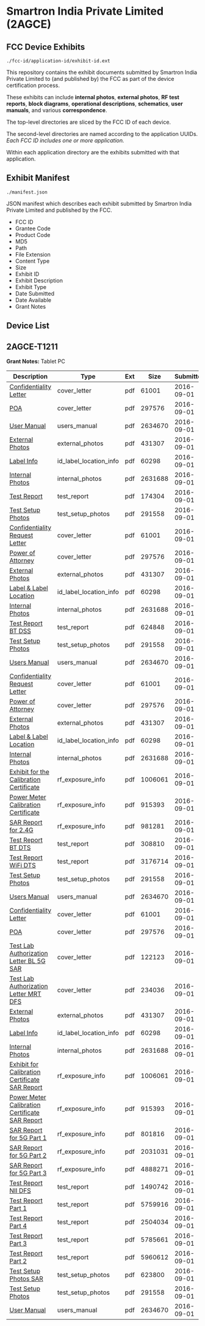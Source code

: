 # Smartron India Private Limited (2AGCE)
## FCC Device Exhibits

```
./fcc-id/application-id/exhibit-id.ext
```

This repository contains the exhibit documents submitted by Smartron India Private Limited to (and published by) the FCC as part of the device certification process.

These exhibits can include **internal photos**, **external photos**, **RF test reports**, **block diagrams**, **operational descriptions**, **schematics**, **user manuals**, and various **correspondence**.

The top-level directories are sliced by the FCC ID of each device.

The second-level directories are named according to the application UUIDs. *Each FCC ID includes one or more application.*

Within each application directory are the exhibits submitted with that application. 

## Exhibit Manifest

```
./manifest.json
```

JSON manifest which describes each exhibit submitted by Smartron India Private Limited and published by the FCC.

- FCC ID
- Grantee Code
- Product Code
- MD5
- Path
- File Extension
- Content Type
- Size
- Exhibit ID
- Exhibit Description
- Exhibit Type
- Date Submitted
- Date Available
- Grant Notes

## Device List
## 2AGCE-T1211
**Grant Notes:** Tablet PC

| Description | Type | Ext | Size | Submitted | Available |
| ----------- | ---- | --- | ---- | --------- | --------- |
| [Confidentiality Letter](2AGCE-T1211/0ce19d8898ba6a70f74b363ea7453a2b/3120194.pdf) | cover_letter | pdf | 61001 | 2016-09-01 | 2016-09-01 |
| [POA](2AGCE-T1211/0ce19d8898ba6a70f74b363ea7453a2b/3120197.pdf) | cover_letter | pdf | 297576 | 2016-09-01 | 2016-09-01 |
| [User Manual](2AGCE-T1211/0ce19d8898ba6a70f74b363ea7453a2b/3120213.pdf) | users_manual | pdf | 2634670 | 2016-09-01 | 2016-09-01 |
| [External Photos](2AGCE-T1211/0ce19d8898ba6a70f74b363ea7453a2b/3120192.pdf) | external_photos | pdf | 431307 | 2016-09-01 | 2016-09-01 |
| [Label Info](2AGCE-T1211/0ce19d8898ba6a70f74b363ea7453a2b/3120195.pdf) | id_label_location_info | pdf | 60298 | 2016-09-01 | 2016-09-01 |
| [Internal Photos](2AGCE-T1211/0ce19d8898ba6a70f74b363ea7453a2b/3120193.pdf) | internal_photos | pdf | 2631688 | 2016-09-01 | 2016-09-01 |
| [Test Report](2AGCE-T1211/0ce19d8898ba6a70f74b363ea7453a2b/3120249.pdf) | test_report | pdf | 174304 | 2016-09-01 | 2016-09-01 |
| [Test Setup Photos](2AGCE-T1211/0ce19d8898ba6a70f74b363ea7453a2b/3120212.pdf) | test_setup_photos | pdf | 291558 | 2016-09-01 | 2016-09-01 |
| [Confidentiality Request Letter](2AGCE-T1211/78a73b74ed555c41695185fbd5855ec9/3120194.pdf) | cover_letter | pdf | 61001 | 2016-09-01 | 2016-09-01 |
| [Power of Attorney](2AGCE-T1211/78a73b74ed555c41695185fbd5855ec9/3120197.pdf) | cover_letter | pdf | 297576 | 2016-09-01 | 2016-09-01 |
| [External Photos](2AGCE-T1211/78a73b74ed555c41695185fbd5855ec9/3120192.pdf) | external_photos | pdf | 431307 | 2016-09-01 | 2016-09-01 |
| [Label & Label Location](2AGCE-T1211/78a73b74ed555c41695185fbd5855ec9/3120195.pdf) | id_label_location_info | pdf | 60298 | 2016-09-01 | 2016-09-01 |
| [Internal Photos](2AGCE-T1211/78a73b74ed555c41695185fbd5855ec9/3120193.pdf) | internal_photos | pdf | 2631688 | 2016-09-01 | 2016-09-01 |
| [Test Report BT DSS](2AGCE-T1211/78a73b74ed555c41695185fbd5855ec9/3120233.pdf) | test_report | pdf | 624848 | 2016-09-01 | 2016-09-01 |
| [Test Setup Photos](2AGCE-T1211/78a73b74ed555c41695185fbd5855ec9/3120212.pdf) | test_setup_photos | pdf | 291558 | 2016-09-01 | 2016-09-01 |
| [Users Manual](2AGCE-T1211/78a73b74ed555c41695185fbd5855ec9/3120213.pdf) | users_manual | pdf | 2634670 | 2016-09-01 | 2016-09-01 |
| [Confidentiality Request Letter](2AGCE-T1211/d3925c9821963a096cf1674673a86279/3120194.pdf) | cover_letter | pdf | 61001 | 2016-09-01 | 2016-09-01 |
| [Power of Attorney](2AGCE-T1211/d3925c9821963a096cf1674673a86279/3120197.pdf) | cover_letter | pdf | 297576 | 2016-09-01 | 2016-09-01 |
| [External Photos](2AGCE-T1211/d3925c9821963a096cf1674673a86279/3120192.pdf) | external_photos | pdf | 431307 | 2016-09-01 | 2016-09-01 |
| [Label & Label Location](2AGCE-T1211/d3925c9821963a096cf1674673a86279/3120195.pdf) | id_label_location_info | pdf | 60298 | 2016-09-01 | 2016-09-01 |
| [Internal Photos](2AGCE-T1211/d3925c9821963a096cf1674673a86279/3120193.pdf) | internal_photos | pdf | 2631688 | 2016-09-01 | 2016-09-01 |
| [Exhibit for the Calibration Certificate](2AGCE-T1211/d3925c9821963a096cf1674673a86279/3120191.pdf) | rf_exposure_info | pdf | 1006061 | 2016-09-01 | 2016-09-01 |
| [Power Meter Calibration Certificate](2AGCE-T1211/d3925c9821963a096cf1674673a86279/3120196.pdf) | rf_exposure_info | pdf | 915393 | 2016-09-01 | 2016-09-01 |
| [SAR Report for 2.4G](2AGCE-T1211/d3925c9821963a096cf1674673a86279/3120209.pdf) | rf_exposure_info | pdf | 981281 | 2016-09-01 | 2016-09-01 |
| [Test Report BT DTS](2AGCE-T1211/d3925c9821963a096cf1674673a86279/3120210.pdf) | test_report | pdf | 308810 | 2016-09-01 | 2016-09-01 |
| [Test Report WiFi DTS](2AGCE-T1211/d3925c9821963a096cf1674673a86279/3120211.pdf) | test_report | pdf | 3176714 | 2016-09-01 | 2016-09-01 |
| [Test Setup Photos](2AGCE-T1211/d3925c9821963a096cf1674673a86279/3120212.pdf) | test_setup_photos | pdf | 291558 | 2016-09-01 | 2016-09-01 |
| [Users Manual](2AGCE-T1211/d3925c9821963a096cf1674673a86279/3120213.pdf) | users_manual | pdf | 2634670 | 2016-09-01 | 2016-09-01 |
| [Confidentiality Letter](2AGCE-T1211/0b50a5d843ba74cf9f476255823ec5f6/3120194.pdf) | cover_letter | pdf | 61001 | 2016-09-01 | 2016-09-01 |
| [POA](2AGCE-T1211/0b50a5d843ba74cf9f476255823ec5f6/3120197.pdf) | cover_letter | pdf | 297576 | 2016-09-01 | 2016-09-01 |
| [Test Lab Authorization Letter BL 5G SAR](2AGCE-T1211/0b50a5d843ba74cf9f476255823ec5f6/3120217.pdf) | cover_letter | pdf | 122123 | 2016-09-01 | 2016-09-01 |
| [Test Lab Authorization Letter MRT DFS](2AGCE-T1211/0b50a5d843ba74cf9f476255823ec5f6/3120218.pdf) | cover_letter | pdf | 234036 | 2016-09-01 | 2016-09-01 |
| [External Photos](2AGCE-T1211/0b50a5d843ba74cf9f476255823ec5f6/3120192.pdf) | external_photos | pdf | 431307 | 2016-09-01 | 2016-09-01 |
| [Label Info](2AGCE-T1211/0b50a5d843ba74cf9f476255823ec5f6/3120195.pdf) | id_label_location_info | pdf | 60298 | 2016-09-01 | 2016-09-01 |
| [Internal Photos](2AGCE-T1211/0b50a5d843ba74cf9f476255823ec5f6/3120193.pdf) | internal_photos | pdf | 2631688 | 2016-09-01 | 2016-09-01 |
| [Exhibit for Calibration Certificate SAR Report](2AGCE-T1211/0b50a5d843ba74cf9f476255823ec5f6/3120191.pdf) | rf_exposure_info | pdf | 1006061 | 2016-09-01 | 2016-09-01 |
| [Power Meter Calibration Certificate SAR Report](2AGCE-T1211/0b50a5d843ba74cf9f476255823ec5f6/3120196.pdf) | rf_exposure_info | pdf | 915393 | 2016-09-01 | 2016-09-01 |
| [SAR Report for 5G Part 1](2AGCE-T1211/0b50a5d843ba74cf9f476255823ec5f6/3120198.pdf) | rf_exposure_info | pdf | 801816 | 2016-09-01 | 2016-09-01 |
| [SAR Report for 5G Part 2](2AGCE-T1211/0b50a5d843ba74cf9f476255823ec5f6/3120214.pdf) | rf_exposure_info | pdf | 2031031 | 2016-09-01 | 2016-09-01 |
| [SAR Report for 5G Part 3](2AGCE-T1211/0b50a5d843ba74cf9f476255823ec5f6/3120215.pdf) | rf_exposure_info | pdf | 4888271 | 2016-09-01 | 2016-09-01 |
| [Test Report NII DFS](2AGCE-T1211/0b50a5d843ba74cf9f476255823ec5f6/3120190.pdf) | test_report | pdf | 1490742 | 2016-09-01 | 2016-09-01 |
| [Test Report Part 1](2AGCE-T1211/0b50a5d843ba74cf9f476255823ec5f6/3120219.pdf) | test_report | pdf | 5759916 | 2016-09-01 | 2016-09-01 |
| [Test Report Part 4](2AGCE-T1211/0b50a5d843ba74cf9f476255823ec5f6/3120220.pdf) | test_report | pdf | 2504034 | 2016-09-01 | 2016-09-01 |
| [Test Report Part 3](2AGCE-T1211/0b50a5d843ba74cf9f476255823ec5f6/3120221.pdf) | test_report | pdf | 5785661 | 2016-09-01 | 2016-09-01 |
| [Test Report Part 2](2AGCE-T1211/0b50a5d843ba74cf9f476255823ec5f6/3120222.pdf) | test_report | pdf | 5960612 | 2016-09-01 | 2016-09-01 |
| [Test Setup Photos SAR](2AGCE-T1211/0b50a5d843ba74cf9f476255823ec5f6/3120216.pdf) | test_setup_photos | pdf | 623800 | 2016-09-01 | 2016-09-01 |
| [Test Setup Photos](2AGCE-T1211/0b50a5d843ba74cf9f476255823ec5f6/3120212.pdf) | test_setup_photos | pdf | 291558 | 2016-09-01 | 2016-09-01 |
| [User Manual](2AGCE-T1211/0b50a5d843ba74cf9f476255823ec5f6/3120213.pdf) | users_manual | pdf | 2634670 | 2016-09-01 | 2016-09-01 |

